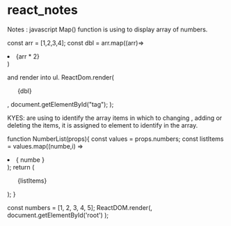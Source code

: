 # react_notes


Notes : 
javascript Map() function is using to display array of numbers.

const arr = [1,2,3,4];
const dbl = arr.map((arr)=>
  <li>{arr * 2}</li>
)

and render into ul.
ReactDom.render(
  <ul>{dbl}</ul>, document.getElementById("tag");
);

KYES: 
are using to identify the array items in which to changing , adding or deleting the items, it is assigned to element to identify in the array.

function NumberList(props){
  const values = props.numbers;
  const listItems = values.map((numbe,i) => 
      <li key={i}>
         { numbe }
      </li>
   );
return (
<ul>{listItems}</ul>                         
);                          
}
                       

const numbers = [1, 2, 3, 4, 5];
ReactDOM.render(<NumberList  numbers={numbers} />, 
                document.getElementById('root')
);
